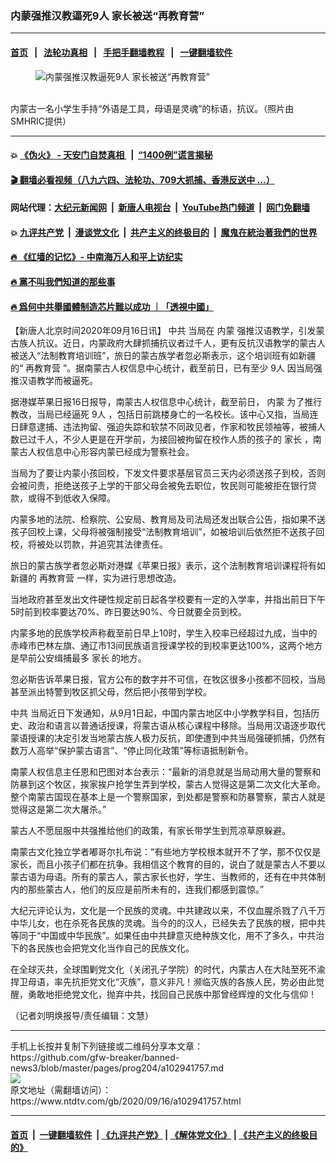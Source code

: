 ### 内蒙强推汉教逼死9人 家长被送“再教育营”　
------------------------

#### [首页](https://github.com/gfw-breaker/banned-news3/blob/master/README.md) &nbsp;&nbsp;|&nbsp;&nbsp; [法轮功真相](https://github.com/begood0513/basic/blob/master/README.md)  &nbsp;&nbsp;|&nbsp;&nbsp; [手把手翻墙教程](https://github.com/gfw-breaker/guides/wiki)  &nbsp;&nbsp;|&nbsp;&nbsp; [一键翻墙软件](https://github.com/gfw-breaker/nogfw/blob/master/README.md)  



<div><div class="featured_image">
 <figure>
  <img alt="内蒙强推汉教逼死9人 家长被送“再教育营”　" src="https://i.ntdtv.com/assets/uploads/2020/08/D57EE1F2-D489-4BBA-A86C-E5A75AF37FC8_cx0_cy29_cw0_w1023_r1_s-800x450.jpg"/>
 </figure><br/>
 <span class="caption">
  内蒙古一名小学生手持“外语是工具，母语是灵魂”的标语，抗议。（照片由SMHRIC提供）
 </span>
</div>
</div><hr/>

#### 💥 [《伪火》 - 天安门自焚真相 ](http://158.247.195.190:10000/videos/blog/weihuo.html)&nbsp; |&nbsp; [“1400例”谎言揭秘  ](http://158.247.195.190:10000/videos/blog/jiexi1400.html)

#### [ 🎬  翻墙必看视频（八九六四、法轮功、709大抓捕、香港反送中 ...）](https://github.com/gfw-breaker/links/blob/master/banned.md)

#### 网站代理：[大纪元新闻网](http://158.247.195.190:10080/gb/) &nbsp;|&nbsp; [新唐人电视台](http://158.247.195.190:8808/gb/)  &nbsp;|&nbsp; [YouTube热门频道](http://158.247.195.190/youtube.html) &nbsp;|&nbsp; [网门免翻墙](http://158.247.195.190:11000/show.aspx?name=ogHome)

#### 💥 [九评共产党](http://158.247.195.190:10000/videos/res/jiuping/)&nbsp; |&nbsp; [漫谈党文化](http://158.247.195.190:10000/videos/res/mtdwh/)&nbsp; |&nbsp; [共产主义的终极目的](http://158.247.195.190:10000/videos/res/zjmd/)&nbsp; |&nbsp; [魔鬼在統治著我們的世界](http://158.247.195.190:10000/videos/res/TheSpecter/)  

#### [ 🔥  《红墙的记忆》- 中南海万人和平上访纪实](http://158.247.195.190:10000/videos/news/../legend/index.html)

#### [ 🔥  黨不叫我們知道的那些事](http://158.247.195.190:10000/videos/news/truth02.html)

#### [ 🔥  爲何中共舉國體制造芯片難以成功 ｜「透視中國」](http://158.247.195.190:10000/videos/news/don03.html)

<div><div class="post_content" itemprop="articleBody">
 <p>
  【新唐人北京时间2020年09月16日讯】
  <ok href="https://www.ntdtv.com/gb/中共.htm">
   中共
  </ok>
  当局在
  <ok href="https://www.ntdtv.com/gb/内蒙.htm">
   内蒙
  </ok>
  强推汉语教学，引发蒙古族人抗议。近日，内蒙政府大肆抓捕抗议者过千人，更有反抗汉语教学的蒙古人被送入“法制教育培训班”，旅日的蒙古族学者忽必斯表示，这个培训班有如新疆的“
  <ok href="https://www.ntdtv.com/gb/再教育营.htm">
   再教育营
  </ok>
  ”。据南蒙古人权信息中心统计，截至前日，已有至少
  <ok href="https://www.ntdtv.com/gb/9人.htm">
   9人
  </ok>
  因当局强推汉语教学而被逼死。
 </p>
 <p>
  据港媒苹果日报16日报导，南蒙古人权信息中心统计，截至前日，
  <ok href="https://www.ntdtv.com/gb/内蒙.htm">
   内蒙
  </ok>
  为了推行教改，当局已经逼死
  <ok href="https://www.ntdtv.com/gb/9人.htm">
   9人
  </ok>
  ，包括日前跳楼身亡的一名校长。该中心又指，当局连日肆意逮捕、违法拘留、强迫失踪和软禁不同政见者，作家和牧民领袖等，被捕人数已过千人，不少人更是在开学前，为接回被拘留在校作人质的孩子的
  <ok href="https://www.ntdtv.com/gb/家长.htm">
   家长
  </ok>
  ，南蒙古人权信息中心形容内蒙已经成为警察社会。
 </p>
 <p>
  当局为了要让内蒙小孩回校，下发文件要求基层官员三天内必须送孩子到校，否则会被问责，拒绝送孩子上学的干部父母会被免去职位，牧民则可能被拒在银行贷款，或得不到低收入保障。
 </p>
 <p>
  内蒙多地的法院、检察院、公安局、教育局及司法局还发出联合公告，指如果不送孩子回校上课，父母将被强制接受“法制教育培训”，如被培训后依然拒不送孩子回校，将被处以罚款，并追究其法律责任。
 </p>
 <p>
  旅日的蒙古族学者忽必斯对港媒《苹果日报》表示，这个法制教育培训课程将有如新疆的
  <ok href="https://www.ntdtv.com/gb/再教育营.htm">
   再教育营
  </ok>
  一样，实为进行思想改造。
 </p>
 <p>
  当地政府甚至发出文件硬性规定前日起各学校要有一定的入学率，并指出前日下午5时前到校率要达70%、昨日要达90%、今日就要全员到校。
 </p>
 <p>
  内蒙多地的民族学校声称截至前日早上10时，学生入校率已经超过九成，当中的赤峰市巴林左旗、通辽市13间民族语言授课学校的到校率更达100%，这两个地方是早前公安缉捕最多
  <ok href="https://www.ntdtv.com/gb/家长.htm">
   家长
  </ok>
  的地方。
 </p>
 <p>
  忽必斯告诉苹果日报，官方公布的数字并不可信，在牧区很多小孩都不回校，当局甚至派出特警到牧区抓父母，然后把小孩带到学校。
 </p>
 <p>
  <ok href="https://www.ntdtv.com/gb/中共.htm">
   中共
  </ok>
  当局近日下发通知，从9月1日起，中国内蒙古地区中小学教学科目，包括历史、政治和语言以普通话授课，将蒙古语从核心课程中移除。当局用汉语逐步取代蒙语授课的决定引发当地蒙古族人极力反抗，即使遭到中共当局强硬抓捕，仍然有数万人高举“保护蒙古语言”、“停止同化政策”等标语抵制新令。
 </p>
 <p>
  南蒙人权信息主任恩和巴图对本台表示：“最新的消息就是当局动用大量的警察和防暴到这个牧区，挨家挨户抢学生弄到学校，蒙古人觉得这是第二次文化大革命。整个南蒙古国现在基本上是一个警察国家，到处都是警察和防暴警察，蒙古人就是觉得这是第二次大屠杀。”
 </p>
 <p>
  蒙古人不愿屈服中共强推给他们的政策，有家长带学生到荒凉草原躲避。
 </p>
 <p>
  南蒙古文化独立学者嘟哥尔扎布说：“有些地方学校根本就开不了学，那不仅仅是家长，而且小孩子们都在抗争。我相信这个教育的目的，说白了就是蒙古人不要以蒙古语为母语。所有的蒙古人，蒙古家长也好，学生、当教师的，还有在中共体制内的那些蒙古人，他们的反应是前所未有的，连我们都感到震惊。”
 </p>
 <p>
  大纪元评论认为，文化是一个民族的灵魂。中共建政以来，不仅血腥杀戮了八千万中华儿女，也在杀死各民族的灵魂。当今的的汉人，已经失去了民族的根，把中共等同于“中国或中华民族”。如果任由中共肆意灭绝种族文化，用不了多久，中共治下的各民族也会把党文化当作自己的民族文化。
 </p>
 <p>
  在全球灭共，全球围剿党文化（关闭孔子学院）的时代，内蒙古人在大陆至死不渝捍卫母语，率先抗拒党文化“灭族”，意义非凡！濒临灭族的各族人民，势必由此觉醒，勇敢地拒绝党文化，抛弃中共，找回自己民族中那曾经辉煌的文化与信仰！
 </p>
 <p>
  （记者刘明焕报导/责任编辑：文慧）
 </p>
 <div class="single_ad">
 </div>
</div>
</div>
<hr/>
手机上长按并复制下列链接或二维码分享本文章：<br/>
https://github.com/gfw-breaker/banned-news3/blob/master/pages/prog204/a102941757.md <br/>
<a href='https://github.com/gfw-breaker/banned-news3/blob/master/pages/prog204/a102941757.md'><img src='https://github.com/gfw-breaker/banned-news3/blob/master/pages/prog204/a102941757.md.png'/></a> <br/>
原文地址（需翻墙访问）：https://www.ntdtv.com/gb/2020/09/16/a102941757.html


------------------------
#### [首页](https://github.com/gfw-breaker/banned-news3/blob/master/README.md) &nbsp;|&nbsp; [一键翻墙软件](https://github.com/gfw-breaker/nogfw/blob/master/README.md) &nbsp;| [《九评共产党》](https://github.com/gfw-breaker/9ping.md/blob/master/README.md#九评之一评共产党是什么) | [《解体党文化》](https://github.com/gfw-breaker/jtdwh.md/blob/master/README.md) | [《共产主义的终极目的》](https://github.com/gfw-breaker/gczydzjmd.md/blob/master/README.md)


<img src='http://gfw-breaker.win/banned-news3/pages/prog204/a102941757.md' width='0px' height='0px'/>